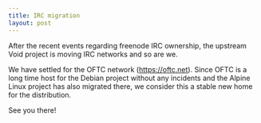 ```yaml
---
title: IRC migration
layout: post
---
```


After the recent events regarding freenode IRC ownership, the upstream Void
project is moving IRC networks and so are we.

We have settled for the OFTC network (https://oftc.net). Since OFTC is a long
time host for the Debian project without any incidents and the Alpine Linux
project has also migrated there, we consider this a stable new home for the
distribution.

See you there!
